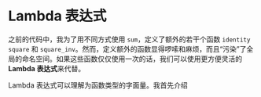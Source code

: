 # Lambda 表达式

之前的代码中，我为了用不同方式使用 `sum`，定义了额外的若干个函数 `identity` `square` 和 `square_inv`。然而，定义额外的函数显得啰嗦和麻烦，而且“污染”了全局的命名空间。如果这些函数仅仅使用一次的话，我们可以使用更方便灵活的 **Lambda 表达式**来代替。

Lambda 表达式可以理解为函数类型的字面量。我首先介绍